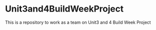 # Unit3and4BuildWeekProject
This is a repository to work as a team on Unit3 and 4 Build Week Project
